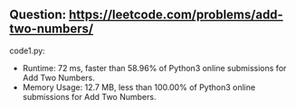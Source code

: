 ## Question: https://leetcode.com/problems/add-two-numbers/

code1.py:
* Runtime: 72 ms, faster than 58.96% of Python3 online submissions for Add Two Numbers.
* Memory Usage: 12.7 MB, less than 100.00% of Python3 online submissions for Add Two Numbers.